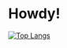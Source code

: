 # Howdy!

[![Top Langs](https://github-readme-stats.vercel.app/api/top-langs/?username=Steelx86&include_orgs=true&count_private=true&include_all_commits=true&show_icons=true&theme=transparent)](https://github.com/anuraghazra/github-readme-stats)
